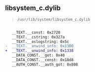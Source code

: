 ## libsystem_c.dylib

> `/usr/lib/system/libsystem_c.dylib`

```diff

   __TEXT.__const: 0x2720
   __TEXT.__cstring: 0x327a
   __TEXT.__oslogstring: 0x5c
-  __TEXT.__unwind_info: 0x1300
+  __TEXT.__unwind_info: 0x1338
   __DATA_CONST.__got: 0x40
   __DATA_CONST.__const: 0x18d8
   __AUTH_CONST.__auth_got: 0x808

```
